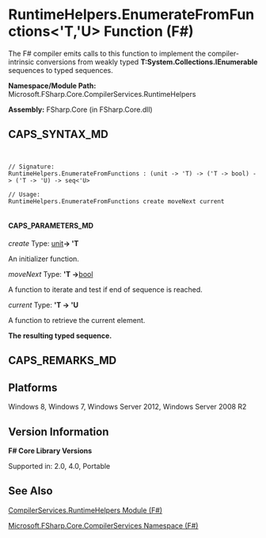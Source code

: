 # RuntimeHelpers.EnumerateFromFunctions<'T,'U> Function (F#)

The F# compiler emits calls to this function to implement the compiler-intrinsic conversions from weakly typed **T:System.Collections.IEnumerable** sequences to typed sequences.

**Namespace/Module Path:** Microsoft.FSharp.Core.CompilerServices.RuntimeHelpers

**Assembly:** FSharp.Core (in FSharp.Core.dll)


## CAPS_SYNTAX_MD



```


// Signature:
RuntimeHelpers.EnumerateFromFunctions : (unit -> 'T) -> ('T -> bool) -> ('T -> 'U) -> seq<'U>

// Usage:
RuntimeHelpers.EnumerateFromFunctions create moveNext current


```



#### CAPS_PARAMETERS_MD
*create*
Type: [unit](http://msdn.microsoft.com/en-us/library/00b837c2-6c8a-483a-87d3-0479c64037a7)**-&gt; 'T**


An initializer function.


*moveNext*
Type: **'T -&gt;**[bool](http://msdn.microsoft.com/en-us/library/89c0cf9c-49ce-4207-a3be-555851a67dd5)


A function to iterate and test if end of sequence is reached.


*current*
Type: **'T -&gt; 'U**


A function to retrieve the current element.



**The resulting typed sequence.**
## CAPS_REMARKS_MD

## Platforms
Windows 8, Windows 7, Windows Server 2012, Windows Server 2008 R2


## Version Information
**F# Core Library Versions**

Supported in: 2.0, 4.0, Portable




## See Also
[CompilerServices.RuntimeHelpers Module &#40;F&#35;&#41;](CompilerServices.RuntimeHelpers+Module+%28F%23%29.md)

[Microsoft.FSharp.Core.CompilerServices Namespace &#40;F&#35;&#41;](Microsoft.FSharp.Core.CompilerServices+Namespace+%28F%23%29.md)

